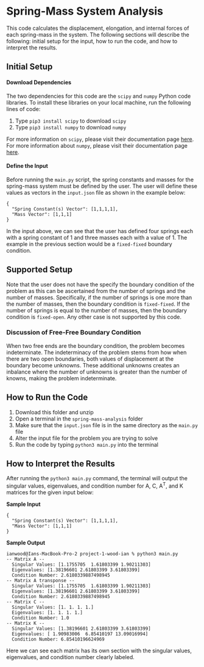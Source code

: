 # Spring-Mass System Analysis

This code calculates the displacement, elongation, and internal forces of each spring-mass in the system. The following sections will describe the following: initial setup for the input, how to run the code, and how to interpret the results.

## Initial Setup

#### Download Dependencies

The two dependencies for this code are the `scipy` and `numpy` Python code libraries. To install these libraries on your local machine, run the following lines of code:

1. Type `pip3 install scipy` to  download `scipy`
2. Type `pip3 install numpy` to download `numpy`

For more information on `scipy`, please visit their documentation page [here](https://scipy.org). For more information about `numpy`, please visit their documentation page [here](https://numpy.org/doc/stable/user/whatisnumpy.html). 

#### Define the Input

Before running the `main.py` script, the spring constants and masses for the spring-mass system must be defined by the user. The user will define these values as vectors in the `input.json` file as shown in the example below:

```
{
  "Spring Constant(s) Vector": [1,1,1,1],
  "Mass Vector": [1,1,1]
}
```

In the input above, we can see that the user has defined four springs each with a spring constant of 1 and three masses each with a value of 1. The example in the previous section would be a `fixed-fixed` boundary condition.

## Supported Setup

Note that the user does not have the specify the boundary condition of the problem as this can be ascertained from the number of springs and the number of masses. Specifically, if the number of springs is one more than the number of masses, then the boundary condition is `fixed-fixed`. If the number of springs is equal to the number of masses, then the boundary condition is `fixed-open`. Any other case is not supported by this code.

### Discussion of Free-Free Boundary Condition

When two free ends are the boundary condition, the problem becomes indeterminate. The indeterminacy of the problem stems from how when there are two open boundaries, both values of displacement at the boundary become unknowns. These additional unknowns creates an inbalance where the number of unknowns is greater than the number of knowns, making the problem indeterminate. 

## How to Run the Code

1. Download this folder and unzip
2. Open a terminal in the `spring-mass-analysis` folder
3. Make sure that the `input.json` file is in the same directory as the `main.py` file
4. Alter the input file for the problem you are trying to solve
5. Run the code by typing `python3 main.py` into the terminal

## How to Interpret the Results

After running the `python3 main.py` command, the terminal will output the singular values, eigenvalues, and condition number for A, C, A<sup>T</sup>, and K matrices for the given input below:

**Sample Input**
```
{
  "Spring Constant(s) Vector": [1,1,1,1],
  "Mass Vector": [1,1,1]
}
```

**Sample Output**
```
ianwood@Ians-MacBook-Pro-2 project-1-wood-ian % python3 main.py
-- Matrix A --
  Singular Values: [1.1755705  1.61803399 1.90211303]
  Eigenvalues: [1.38196601 2.61803399 3.61803399]
  Condition Number: 2.6180339887498945
-- Matrix A transponse --
  Singular Values: [1.1755705  1.61803399 1.90211303]
  Eigenvalues: [1.38196601 2.61803399 3.61803399]
  Condition Number: 2.6180339887498945
-- Matrix C --
  Singular Values: [1. 1. 1. 1.]
  Eigenvalues: [1. 1. 1. 1.]
  Condition Number: 1.0
-- Matrix K --
  Singular Values: [1.38196601 2.61803399 3.61803399]
  Eigenvalues: [ 1.90983006  6.85410197 13.09016994]
  Condition Number: 6.85410196624969
```
Here we can see each matrix has its own section with the singular values, eigenvalues, and condition number clearly labeled.

